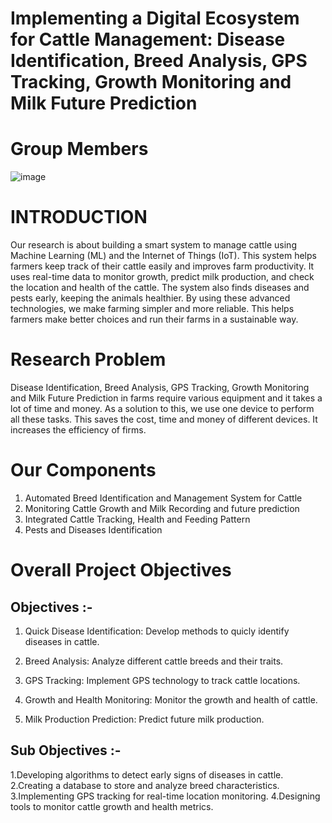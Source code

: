 # Implementing a Digital Ecosystem for Cattle Management:  Disease Identification, Breed Analysis, GPS Tracking, Growth Monitoring and Milk Future Prediction​

# Group Members
![image](https://github.com/user-attachments/assets/62cbb4ee-49e4-4064-ad67-146a0cf5ae4c)


# INTRODUCTION​

Our research is about building a smart system to manage cattle using Machine Learning (ML) and the Internet of Things (IoT). This system helps farmers keep track of their cattle easily and improves farm productivity. It uses real-time data to monitor growth, predict milk production, and check the location and health of the cattle. The system also finds diseases and pests early, keeping the animals healthier. By using these advanced technologies, we make farming simpler and more reliable. This helps farmers make better choices and run their farms in a sustainable way.​

# Research Problem

Disease Identification, Breed Analysis, GPS Tracking, Growth Monitoring and Milk Future Prediction in farms require various equipment and it takes a lot of time and money. As a solution to this, we use one device to perform all these tasks. This saves the cost, time and money of different devices. It increases the efficiency of firms.​

# Our Components​

1. Automated Breed Identification and Management System for Cattle​
2. Monitoring Cattle Growth and Milk Recording and future prediction​
3. Integrated Cattle Tracking, Health and ​Feeding Pattern​
4. Pests and Diseases Identification​

# Overall Project Objectives

## Objectives :-
1. Quick Disease Identification: Develop methods to quicly identify diseases in cattle.

2. Breed Analysis: Analyze different cattle breeds and their traits.

3. GPS Tracking: Implement GPS technology to track cattle locations.
4. Growth and Health Monitoring: Monitor the growth and health of cattle.
5. Milk Production Prediction: Predict future milk production.

## Sub Objectives :-
1.Developing algorithms to detect early signs of diseases in cattle.
2.Creating a database to store and analyze breed characteristics.
3.Implementing GPS tracking for real-time location monitoring.
4.Designing tools to monitor cattle growth and health metrics.





​

